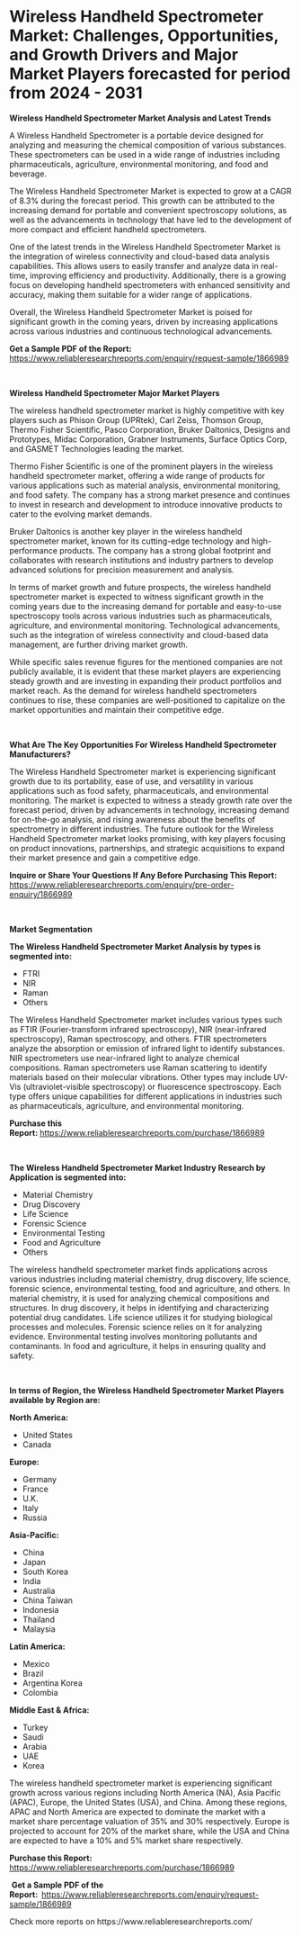 <p><h1>Wireless Handheld Spectrometer Market: Challenges, Opportunities, and Growth Drivers and Major Market Players forecasted for period from 2024 - 2031</h1></p><p><strong>Wireless Handheld Spectrometer Market Analysis and Latest Trends</strong></p>
<p><p>A Wireless Handheld Spectrometer is a portable device designed for analyzing and measuring the chemical composition of various substances. These spectrometers can be used in a wide range of industries including pharmaceuticals, agriculture, environmental monitoring, and food and beverage.</p><p>The Wireless Handheld Spectrometer Market is expected to grow at a CAGR of 8.3% during the forecast period. This growth can be attributed to the increasing demand for portable and convenient spectroscopy solutions, as well as the advancements in technology that have led to the development of more compact and efficient handheld spectrometers.</p><p>One of the latest trends in the Wireless Handheld Spectrometer Market is the integration of wireless connectivity and cloud-based data analysis capabilities. This allows users to easily transfer and analyze data in real-time, improving efficiency and productivity. Additionally, there is a growing focus on developing handheld spectrometers with enhanced sensitivity and accuracy, making them suitable for a wider range of applications.</p><p>Overall, the Wireless Handheld Spectrometer Market is poised for significant growth in the coming years, driven by increasing applications across various industries and continuous technological advancements.</p></p>
<p><strong>Get a Sample PDF of the Report:&nbsp;</strong> <a href="https://www.reliableresearchreports.com/enquiry/request-sample/1866989">https://www.reliableresearchreports.com/enquiry/request-sample/1866989</a></p>
<p>&nbsp;</p>
<p><strong>Wireless Handheld Spectrometer Major Market Players</strong></p>
<p><p>The wireless handheld spectrometer market is highly competitive with key players such as Phison Group (UPRtek), Carl Zeiss, Thomson Group, Thermo Fisher Scientific, Pasco Corporation, Bruker Daltonics, Designs and Prototypes, Midac Corporation, Grabner Instruments, Surface Optics Corp, and GASMET Technologies leading the market.</p><p>Thermo Fisher Scientific is one of the prominent players in the wireless handheld spectrometer market, offering a wide range of products for various applications such as material analysis, environmental monitoring, and food safety. The company has a strong market presence and continues to invest in research and development to introduce innovative products to cater to the evolving market demands.</p><p>Bruker Daltonics is another key player in the wireless handheld spectrometer market, known for its cutting-edge technology and high-performance products. The company has a strong global footprint and collaborates with research institutions and industry partners to develop advanced solutions for precision measurement and analysis.</p><p>In terms of market growth and future prospects, the wireless handheld spectrometer market is expected to witness significant growth in the coming years due to the increasing demand for portable and easy-to-use spectroscopy tools across various industries such as pharmaceuticals, agriculture, and environmental monitoring. Technological advancements, such as the integration of wireless connectivity and cloud-based data management, are further driving market growth.</p><p>While specific sales revenue figures for the mentioned companies are not publicly available, it is evident that these market players are experiencing steady growth and are investing in expanding their product portfolios and market reach. As the demand for wireless handheld spectrometers continues to rise, these companies are well-positioned to capitalize on the market opportunities and maintain their competitive edge.</p></p>
<p>&nbsp;</p>
<p><strong>What Are The Key Opportunities For Wireless Handheld Spectrometer Manufacturers?</strong></p>
<p><p>The Wireless Handheld Spectrometer market is experiencing significant growth due to its portability, ease of use, and versatility in various applications such as food safety, pharmaceuticals, and environmental monitoring. The market is expected to witness a steady growth rate over the forecast period, driven by advancements in technology, increasing demand for on-the-go analysis, and rising awareness about the benefits of spectrometry in different industries. The future outlook for the Wireless Handheld Spectrometer market looks promising, with key players focusing on product innovations, partnerships, and strategic acquisitions to expand their market presence and gain a competitive edge.</p></p>
<p><strong>Inquire or Share Your Questions If Any Before Purchasing This Report:</strong> <a href="https://www.reliableresearchreports.com/enquiry/pre-order-enquiry/1866989">https://www.reliableresearchreports.com/enquiry/pre-order-enquiry/1866989</a></p>
<p>&nbsp;</p>
<p><strong>Market Segmentation</strong></p>
<p><strong>The Wireless Handheld Spectrometer Market Analysis by types is segmented into:</strong></p>
<p><ul><li>FTRI</li><li>NIR</li><li>Raman</li><li>Others</li></ul></p>
<p><p>The Wireless Handheld Spectrometer market includes various types such as FTIR (Fourier-transform infrared spectroscopy), NIR (near-infrared spectroscopy), Raman spectroscopy, and others. FTIR spectrometers analyze the absorption or emission of infrared light to identify substances. NIR spectrometers use near-infrared light to analyze chemical compositions. Raman spectrometers use Raman scattering to identify materials based on their molecular vibrations. Other types may include UV-Vis (ultraviolet-visible spectroscopy) or fluorescence spectroscopy. Each type offers unique capabilities for different applications in industries such as pharmaceuticals, agriculture, and environmental monitoring.</p></p>
<p><strong>Purchase this Report:&nbsp;</strong><a href="https://www.reliableresearchreports.com/purchase/1866989">https://www.reliableresearchreports.com/purchase/1866989</a></p>
<p>&nbsp;</p>
<p><strong>The Wireless Handheld Spectrometer Market Industry Research by Application is segmented into:</strong></p>
<p><ul><li>Material Chemistry</li><li>Drug Discovery</li><li>Life Science</li><li>Forensic Science</li><li>Environmental Testing</li><li>Food and Agriculture</li><li>Others</li></ul></p>
<p><p>The wireless handheld spectrometer market finds applications across various industries including material chemistry, drug discovery, life science, forensic science, environmental testing, food and agriculture, and others. In material chemistry, it is used for analyzing chemical compositions and structures. In drug discovery, it helps in identifying and characterizing potential drug candidates. Life science utilizes it for studying biological processes and molecules. Forensic science relies on it for analyzing evidence. Environmental testing involves monitoring pollutants and contaminants. In food and agriculture, it helps in ensuring quality and safety.</p></p>
<p>&nbsp;</p>
<p><strong>In terms of Region, the Wireless Handheld Spectrometer Market Players available by Region are:</strong></p>
<p>
    <p> <strong> North America: </strong>
        <ul>
            <li>United States</li>
            <li>Canada</li>
        </ul>
        </p> 
    <p> <strong> Europe: </strong>
        <ul>
            <li>Germany</li>
            <li>France</li>
            <li>U.K.</li>
            <li>Italy</li>
            <li>Russia</li>
        </ul>
        </p> 
    <p> <strong> Asia-Pacific: </strong>
        <ul>
            <li>China</li>
            <li>Japan</li>
            <li>South Korea</li>
            <li>India</li>
            <li>Australia</li>
            <li>China Taiwan</li>
            <li>Indonesia</li>
            <li>Thailand</li>
            <li>Malaysia</li>
        </ul>
        </p> 
    <p> <strong> Latin America: </strong>
        <ul>
            <li>Mexico</li>
            <li>Brazil</li>
            <li>Argentina Korea</li>
            <li>Colombia</li>
        </ul>
        </p> 
    <p> <strong> Middle East & Africa: </strong>
        <ul>
            <li>Turkey</li>
            <li>Saudi</li>
            <li>Arabia</li>
            <li>UAE</li>
            <li>Korea</li>
        </ul>
    </p>
    </p>
<p><p>The wireless handheld spectrometer market is experiencing significant growth across various regions including North America (NA), Asia Pacific (APAC), Europe, the United States (USA), and China. Among these regions, APAC and North America are expected to dominate the market with a market share percentage valuation of 35% and 30% respectively. Europe is projected to account for 20% of the market share, while the USA and China are expected to have a 10% and 5% market share respectively.</p></p>
<p><strong>Purchase this Report: </strong><a href="https://www.reliableresearchreports.com/purchase/1866989">https://www.reliableresearchreports.com/purchase/1866989</a></p>
<p>&nbsp;<strong>Get a Sample PDF of the Report:&nbsp;&nbsp;</strong><a href="https://www.reliableresearchreports.com/enquiry/request-sample/1866989">https://www.reliableresearchreports.com/enquiry/request-sample/1866989</a></p>
<p><strong></strong></p>
<p>Check more reports on https://www.reliableresearchreports.com/</p>